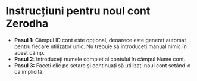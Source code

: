 # **Instrucțiuni pentru noul cont Zerodha**
- **Pasul 1:** Câmpul ID cont este opțional, deoarece este generat automat pentru fiecare utilizator unic. Nu trebuie să introduceți manual nimic în acest câmp.
- **Pasul 2:** Introduceți numele complet al contului în câmpul Nume cont.
- **Pasul 3:** Faceți clic pe setare și continuați să utilizați noul cont setând-o ca implicită.